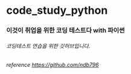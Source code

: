 # code_study_python
### 이것이 취업을 위한 코딩 테스트다 with 파이썬
###### 코딩테스트 연습을 위한 깃허브입니다.
###### reference https://github.com/ndb796
